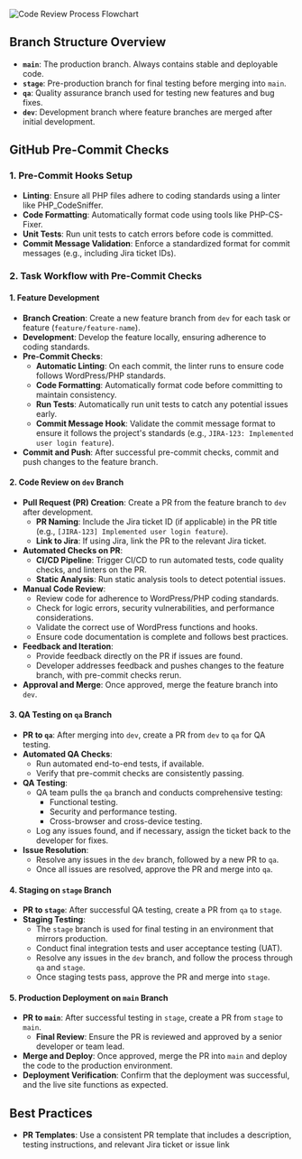<style>
  r{color:blue}
</style>
![Code Review Process Flowchart](https://www.aexp-static.com/cdaas/one/statics/axp-static-assets/1.8.0/package/dist/img/logos/dls-logo-bluebox-solid.png "Flowchart for Code Review Process")

## Branch Structure Overview
- **`main`**: The production branch. Always contains stable and deployable code.
- **`stage`**: Pre-production branch for final testing before merging into `main`.
- **`qa`**: Quality assurance branch used for testing new features and bug fixes.
- **`dev`**: Development branch where feature branches are merged after initial development.

## GitHub Pre-Commit Checks

### 1. Pre-Commit Hooks Setup
- **Linting**: Ensure all PHP files adhere to coding standards using a linter like PHP_CodeSniffer.
- **Code Formatting**: Automatically format code using tools like PHP-CS-Fixer.
- **Unit Tests**: Run unit tests to catch errors before code is committed.
- **Commit Message Validation**: Enforce a standardized format for commit messages (e.g., including Jira ticket IDs).

### 2. Task Workflow with Pre-Commit Checks

#### 1. Feature Development
- **Branch Creation**: Create a new feature branch from `dev` for each task or feature (`feature/feature-name`).
- **Development**: Develop the feature locally, ensuring adherence to coding standards.
- **Pre-Commit Checks**:
  - **Automatic Linting**: On each commit, the linter runs to ensure code follows WordPress/PHP standards.
  - **Code Formatting**: Automatically format code before committing to maintain consistency.
  - **Run Tests**: Automatically run unit tests to catch any potential issues early.
  - **Commit Message Hook**: Validate the commit message format to ensure it follows the project's standards (e.g., `JIRA-123: Implemented user login feature`).
- **Commit and Push**: After successful pre-commit checks, commit and push changes to the feature branch.

#### 2. Code Review on `dev` Branch
- **Pull Request (PR) Creation**: Create a PR from the feature branch to `dev` after development.
  - **PR Naming**: Include the Jira ticket ID (if applicable) in the PR title (e.g., `[JIRA-123] Implemented user login feature`).
  - **Link to Jira**: If using Jira, link the PR to the relevant Jira ticket.
- **Automated Checks on PR**:
  - **CI/CD Pipeline**: Trigger CI/CD to run automated tests, code quality checks, and linters on the PR.
  - **Static Analysis**: Run static analysis tools to detect potential issues.
- **Manual Code Review**:
  - Review code for adherence to WordPress/PHP coding standards.
  - Check for logic errors, security vulnerabilities, and performance considerations.
  - Validate the correct use of WordPress functions and hooks.
  - Ensure code documentation is complete and follows best practices.
- **Feedback and Iteration**:
  - Provide feedback directly on the PR if issues are found.
  - Developer addresses feedback and pushes changes to the feature branch, with pre-commit checks rerun.
- **Approval and Merge**: Once approved, merge the feature branch into `dev`.

#### 3. QA Testing on `qa` Branch
- **PR to `qa`**: After merging into `dev`, create a PR from `dev` to `qa` for QA testing.
- **Automated QA Checks**:
  - Run automated end-to-end tests, if available.
  - Verify that pre-commit checks are consistently passing.
- **QA Testing**:
  - QA team pulls the `qa` branch and conducts comprehensive testing:
    - Functional testing.
    - Security and performance testing.
    - Cross-browser and cross-device testing.
  - Log any issues found, and if necessary, assign the ticket back to the developer for fixes.
- **Issue Resolution**:
  - Resolve any issues in the `dev` branch, followed by a new PR to `qa`.
  - Once all issues are resolved, approve the PR and merge into `qa`.

#### 4. Staging on `stage` Branch
- **PR to `stage`**: After successful QA testing, create a PR from `qa` to `stage`.
- **Staging Testing**:
  - The `stage` branch is used for final testing in an environment that mirrors production.
  - Conduct final integration tests and user acceptance testing (UAT).
  - Resolve any issues in the `dev` branch, and follow the process through `qa` and `stage`.
  - Once staging tests pass, approve the PR and merge into `stage`.

#### 5. Production Deployment on `main` Branch
- **PR to `main`**: After successful testing in `stage`, create a PR from `stage` to `main`.
  - **Final Review**: Ensure the PR is reviewed and approved by a senior developer or team lead.
- **Merge and Deploy**: Once approved, merge the PR into `main` and deploy the code to the production environment.
- **Deployment Verification**: Confirm that the deployment was successful, and the live site functions as expected.

## Best Practices
- **PR Templates**: Use a consistent PR template that includes a description, testing instructions, and relevant Jira ticket or issue link
